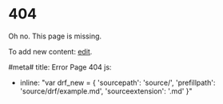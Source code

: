 # 404

Oh no. This page is missing.

To add new content: [edit](#drf-edit).

#meta#
title: Error Page 404
js:
  - inline: "var drf_new = { 'sourcepath': 'source/', 'prefillpath': 'source/drf/example.md', 'sourceextension': '.md' }" 
